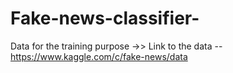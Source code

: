 # Fake-news-classifier-

Data for the training purpose ->>
Link to the data --https://www.kaggle.com/c/fake-news/data
